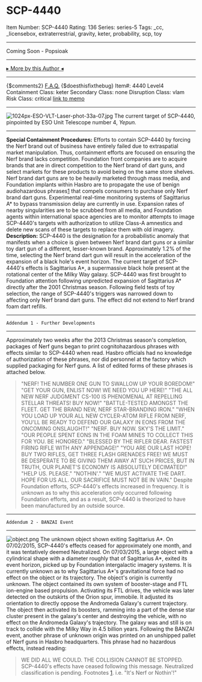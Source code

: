 # SCP-4440
Item Number: SCP-4440
Rating: 136
Series: series-5
Tags: _cc, _licensebox, extraterrestrial, gravity, keter, probability, scp, toy

---

Coming Soon - Popsioak
* * *
[▸ More by this Author ◂](http://www.scp-wiki.net/popsioaks-garden)
* * *
{$comments2}
[F.A.Q.](https://scp-wiki.wikidot.com/component:info-ayers)
{$doesthisfixthebug}
Item#: 4440
Level4
Containment Class:
keter
Secondary Class:
none
Disruption Class:
vlam
Risk Class:
critical
[link to memo](/classification-committee-memo)  

* * *
![1024px-ESO-VLT-Laser-phot-33a-07.jpg](https://upload.wikimedia.org/wikipedia/commons/thumb/4/43/ESO-VLT-Laser-phot-33a-07.jpg/1024px-ESO-VLT-Laser-phot-33a-07.jpg)
The current target of SCP-4440, pinpointed by ESO Unit Telescope number 4, _Yepun._
* * *
**Special Containment Procedures:** Efforts to contain SCP-4440 by forcing the Nerf brand out of business have entirely failed due to extraspatial market manipulation. Thus, containment efforts are focused on ensuring the Nerf brand lacks competition.
Foundation front companies are to acquire brands that are in direct competition to the Nerf brand of dart guns, and select markets for these products to avoid being on the same store shelves. Nerf brand dart guns are to be heavily marketed through mass media, and Foundation implants within Hasbro are to propagate the use of benign audiohazardous phrases[1](javascript:;) that compels consumers to purchase only Nerf brand dart guns.
Experimental real-time monitoring systems of Sagittarius A* to bypass transmission delay are currently in use. Expansion rates of nearby singularities are to be scrubbed from all media, and Foundation agents within international space agencies are to monitor attempts to image SCP-4440's targets with authorization to utilize Class-A amnestics and delete new scans of these targets to replace them with old imagery.
**Description:** SCP-4440 is the designation for a probabilistic anomaly that manifests when a choice is given between Nerf brand dart guns or a similar toy dart gun of a different, lesser-known brand. Approximately 1.2% of the time, selecting the Nerf brand dart gun will result in the acceleration of the expansion of a black hole's event horizon. The current target of SCP-4440's effects is Sagittarius A*, a supermassive black hole present at the rotational center of the Milky Way galaxy.
SCP-4440 was first brought to Foundation attention following unpredicted expansion of Sagittarius A* directly after the 2001 Christmas season. Following field tests of toy selection, the range of SCP-4440's triggers was narrowed down to affecting only Nerf brand dart guns. The effect did not extend to Nerf brand foam dart refills.
* * *
`Addendum 1 - Further Developments`
* * *
Approximately two weeks after the 2013 Christmas season's completion, packages of Nerf guns began to print cognitohazardous phrases with effects similar to SCP-4440 when read. Hasbro officials had no knowledge of authorization of these phrases, nor did personnel at the factory which supplied packaging for Nerf guns. A list of edited forms of these phrases is attached below.
> "NERF! THE NUMBER ONE GUN TO SWALLOW UP YOUR BOREDOM!"
> "GET YOUR GUN, ENLIST NOW! WE NEED YOU UP HERE!"
> "THE ALL NEW NERF JUDGMENT CS-100 IS PHENOMENAL AT REPELLING STELLAR THREATS! BUY NOW!"
> "BATTLE-TESTED AMONGST THE FLEET. GET THE BRAND NEW, NERF STAR-BRANDING IRON."
> "WHEN YOU LOAD UP YOUR ALL NEW CYCLER-ATOM RIFLE FROM NERF, YOU'LL BE READY TO DEFEND OUR GALAXY IN EONS FROM THE ONCOMING ONSLAUGHT!"
> "NERF. BUY NOW. SKY'S THE LIMIT."
> "OUR PEOPLE SPENT EONS IN THE FOAM MINES TO COLLECT THIS FOR YOU. BE HONORED."
> "BLESSED BY THE RIFLER DEAR. FASTEST FIRING RIFLE WITH ANY APPENDAGE!"
> "YOU ARE OUR LAST HOPE! BUY TWO RIFLES, GET THREE FLASH GRENADES FREE! WE MUST BE DESPERATE TO BE GIVING THEM AWAY AT SUCH PRICES, BUT IN TRUTH, OUR PLANET'S ECONOMY IS ABSOLUTELY DECIMATED!"
> "HELP US. PLEASE."
> "NOTHIN'."
> "WE MUST ACTIVATE THE DART. HOPE FOR US ALL. OUR SACRIFICE MUST NOT BE IN VAIN."
Despite Foundation efforts, SCP-4440's effects increased in frequency. It is unknown as to why this acceleration only occurred following Foundation efforts, and as a result, SCP-4440 is theorized to have been manufactured by an outside source.
* * *
`Addendum 2 - BANZAI Event`
* * *
![object.png](https://scp-wiki.wdfiles.com/local--files/scp-4440/object.png)
The unknown object shown exiting Sagittarius A*.
On 07/02/2015, SCP-4440's effects ceased for approximately one month, and it was tentatively deemed Neutralized. On 07/03/2015, a large object with a cylindrical shape with a diameter roughly that of Sagittarius A*, exited its event horizon, picked up by Foundation intergalactic imagery systems. It is currently unknown as to why Sagittarius A*'s gravitational force had no effect on the object or its trajectory. The object's origin is currently unknown.
The object contained its own system of booster-stage and FTL ion-engine based propulsion. Activating its FTL drives, the vehicle was later detected on the outskirts of the Orion spur, immobile. It adjusted its orientation to directly oppose the Andromeda Galaxy's current trajectory. The object then activated its boosters, ramming into a part of the dense star cluster present in the galaxy's center and destroying the vehicle, with no effect on the Andromeda Galaxy's trajectory. The galaxy was and still is on track to collide with the Milky Way in 4.5 billion years.
Following the BANZAI event, another phrase of unknown origin was printed on an unshipped pallet of Nerf guns in Hasbro headquarters. This phrase had no hazardous effects, instead reading:
> WE DID ALL WE COULD. THE COLLISION CANNOT BE STOPPED.
SCP-4440's effects have ceased following this message. Neutralized classification is pending.
Footnotes
[1](javascript:;). i.e. "It's Nerf or Nothin'!"